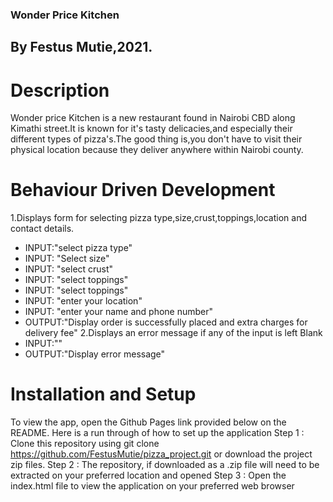 ### Wonder Price Kitchen
## By Festus Mutie,2021.
# Description
Wonder price Kitchen is a new restaurant found in Nairobi CBD along Kimathi street.It is known  for it's tasty delicacies,and especially their different types of pizza's.The good thing is,you don't have to visit their physical location because they deliver anywhere within Nairobi county.
# Behaviour Driven Development
1.Displays form for selecting pizza type,size,crust,toppings,location and contact details.
* INPUT:"select pizza type"
* INPUT: "Select size"
* INPUT: "select crust"
* INPUT: "select toppings"
* INPUT: "select toppings"
* INPUT: "enter your location"
* INPUT: "enter your name and phone number"
* OUTPUT:"Display order is successfully placed and extra charges for delivery fee"
2.Displays an error message if any of the  input is left Blank
* INPUT:""
* OUTPUT:"Display error message"
# Installation and Setup
To view the app, open the Github Pages link provided below on the README. Here is a run through of how to set up the application
Step 1 : Clone this repository using git clone https://github.com/FestusMutie/pizza_project.git or download the project zip files.
Step 2 : The repository, if downloaded as a .zip file will need to be extracted on your preferred location and opened
Step 3 : Open the index.html file to view the application on your preferred web browser